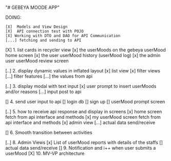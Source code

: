 "# GEBEYA MOODE APP" 

DOING:

    [X]  Models and View Design
    [X]  API connection test with POJO
    [X] Working with DTO and DAO for API Communication
    [...] fetching and sending to API

 [X] 1. list cards in recycler view
       [x] the userMoods on the gebeya userMood home screen
       [x] the user userMood history (userMood log)
       [x] the admin user userMood review screen

 [..] 2. display dynamic values in inflated layout
 	    [x] list view
 	    [x] filter views
 	    [...]  filter features
 	    [...]  the values from api

 [..] 3. display modal with text input
 	    [x] user prompt to insert userMoods and/or reasons
 	    [...]  input post to api

 [] 4. send user input to api
      [] login db
      [] sign up
      [] userMood prompt screen

 [..] 5. how to receive api response and display in screens
      [x] home screen fetch from api interface and methods
      [x] my userMood screen fetch from api interface and methods
      [x] admin view
      [...]  actual data send/receive

 [] 6. Smooth transition between activities

 [..] 8. Admin Views
      [x] List of userMood reports with details of the staffs
      [] actual data send/receive
 [] 9. Notification and i++ when user submits a userMood
 [X] 10. MV-VP architecture
